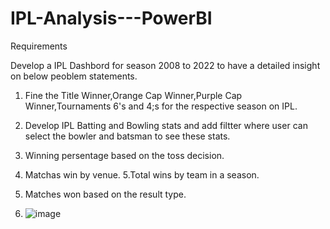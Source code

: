 # IPL-Analysis---PowerBI
Requirements


Develop a IPL Dashbord for season 2008 to 2022 to have a detailed insight on below peoblem statements.
1. Fine the Title Winner,Orange Cap Winner,Purple Cap Winner,Tournaments 6's and 4;s for the respective season on IPL.
2. Develop IPL Batting and Bowling stats and add filtter where user can select the bowler and batsman to see these stats.
3. Winning persentage based on the toss decision.
4. Matchas win by venue.
5.Total wins by team in a season.

6. Matches won based on the result type.


  
8. ![image](https://github.com/Piriyanka18/IPL-Analysis---PowerBI/assets/80697383/19fca58d-ccc9-42a2-a9a6-9b5b73dabaa6)
